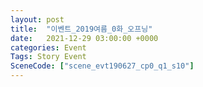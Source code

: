 ```yaml
---
layout: post
title:  "이벤트_2019여름_0화_오프닝"
date:   2021-12-29 03:00:00 +0000
categories: Event
Tags: Story Event
SceneCode: ["scene_evt190627_cp0_q1_s10"]
---
```

